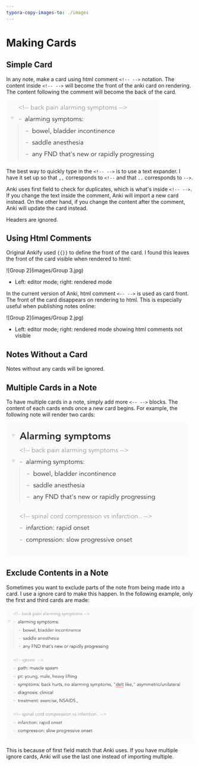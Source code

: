 ```yaml
---
typora-copy-images-to: ./images
---
```

# Making Cards

## Simple Card

In any note, make a card using html comment `<!-- -->` notation. The content inside `<!-- -->` will become the front of the anki card on rendering. The content following the comment will become the back of the card. 

![image-20200821110733970](images/image-20200821110733970.png)

The best way to quickly type in the `<!-- -->` is to use a text expander. I have it set up so that `,,` corresponds to `<!--` and that `..` corresponds to `-->`.

Anki uses first field to check for duplicates, which is what's inside  `<!-- -->`. If you change the text inside the comment, Anki will import a new card instead. On the other hand, if you change the content after the comment, Anki will update the card instead.

Headers are ignored.

## Using Html Comments

Original Ankify used `{{}}` to define the front of the card. I found this leaves the front of the card visible when rendered to html:

![Group 2](images/Group 3.jpg)

- Left: editor mode; right: rendered mode

In the current version of Anki, html comment `<-- -->` is used as card front. The front of the card disappears on rendering to html. This is especially useful when publishing notes online:

![Group 2](images/Group 2.jpg)

- Left: editor mode; right: rendered mode showing html comments not visible


## Notes Without a Card

Notes without any cards will be ignored. 

## Multiple Cards in a Note

To have multiple cards in a note, simply add more `<-- -->` blocks. The content of each cards ends once a new card begins. For example, the following note will render two cards:

![image-20200821105929352](images/image-20200821105929352.png)

## Exclude Contents in a Note

Sometimes you want to exclude parts of the note from being made into a card. I use a ignore card to make this happen. In the following example, only the first and third cards are made:

![image-20200821110140560](images/image-20200821110140560.png)

This is because of first field match that Anki uses. If you have multiple ignore cards, Anki will use the last one instead of importing multiple.



